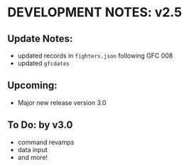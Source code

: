 # DEVELOPMENT NOTES: v2.5

## Update Notes:
- updated records in `fighters.json` following GFC 008
- updated `gfcdates`

## Upcoming:
- Major new release version 3.0

## To Do: by v3.0
-  command revamps
-  data input
-  and more!